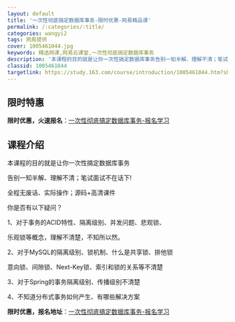 ```yaml
---
layout: default
title: '一次性彻底搞定数据库事务-限时优惠-网易精品课'
permalink: /:categories/:title/
categories: wangyi2
tags: 网易提供
cover: 1005461044.jpg
keywords: 精选网课,网易云课堂,一次性彻底搞定数据库事务
description: '本课程的目的就是让你一次性搞定数据库事务告别一知半解、理解不清；笔试面试不在话下!全程无废话、实际操作；源码+高清课件你'
classid: 1005461044
targetlink: https://study.163.com/course/introduction/1005461044.htm?share=1&shareId=1025206652&utm_campaign=share&utm_medium=iphoneShare&utm_source=&utm_u=1025206652
---
```


## 限时特惠

**限时优惠，火速报名**：[一次性彻底搞定数据库事务-报名学习](https://study.163.com/course/introduction/1005461044.htm?share=1&shareId=1025206652&utm_campaign=share&utm_medium=iphoneShare&utm_source=&utm_u=1025206652)

## 课程介绍

本课程的目的就是让你一次性搞定数据库事务

告别一知半解、理解不清；笔试面试不在话下!

全程无废话、实际操作；源码+高清课件



你是否有以下疑问？

1、对于事务的ACID特性、隔离级别、并发问题、悲观锁、

乐观锁等概念，理解不清楚，不知所以然。

2、对于MySQL的隔离级别、锁机制、什么是共享锁、排他锁

意向锁、间隙锁、Next-Key锁、索引和锁的关系等不清楚

3、对于Spring的事务隔离级别、传播级别不清楚

4、不知道分布式事务如何产生、有哪些解决方案

**限时优惠，报名地址**：[一次性彻底搞定数据库事务-报名学习](https://study.163.com/course/introduction/1005461044.htm?share=1&shareId=1025206652&utm_campaign=share&utm_medium=iphoneShare&utm_source=&utm_u=1025206652)

